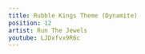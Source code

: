 ```yaml
---
title: Rubble Kings Theme (Dynamite)
position: 12
artist: Run The Jewels
youtube: LJDxfvx9R6c
---
```


